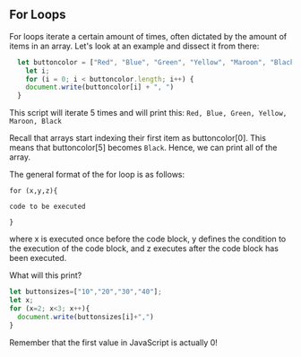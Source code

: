 ## For Loops

For loops iterate a certain amount of times, often dictated by the amount of items in an array. Let's look at an example and dissect it from there: 

``` javascript
  let buttoncolor = ["Red", "Blue", "Green", "Yellow", "Maroon", "Black"];
	let i;
	for (i = 0; i < buttoncolor.length; i++) {
  	document.write(buttoncolor[i] + ", ")
  }
```

This script will iterate 5 times and will print this: `Red, Blue, Green, Yellow, Maroon, Black`

Recall that arrays start indexing their first item as buttoncolor[0]. This means that buttoncolor[5] becomes `Black`. Hence, we can print all of the array. 

The general format of the for loop is as follows: 

`for (x,y,z){`

`code to be executed`

`}`

where x is executed once before the code block, y defines the condition to the execution of the code block, and z executes after the code block has been executed. 

What will this print? 

```javascript
let buttonsizes=["10","20","30","40"];
let x;
for (x=2; x<3; x++){
  document.write(buttonsizes[i]+",")
}
```

Remember that the first value in JavaScript is actually 0!